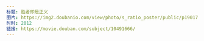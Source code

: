 ```yaml
---
标题: 胜者即是正义
图片: https://img2.doubanio.com/view/photo/s_ratio_poster/public/p1901775591.jpg
时时: 2012
链接: https://movie.douban.com/subject/10491666/
---
```

